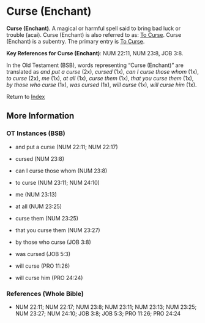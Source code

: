 # Curse (Enchant)
**Curse (Enchant)**. 
A magical or harmful spell said to bring bad luck or trouble (acai). 
Curse (Enchant) is also referred to as: 
[To Curse](Curse.md). 
Curse (Enchant) is a subentry. The primary entry is 
[To Curse](Curse.md). 


**Key References for Curse (Enchant)**: 
NUM 22:11, NUM 23:8, JOB 3:8. 


In the Old Testament (BSB), words representing “Curse (Enchant)” are translated as 
*and put a curse* (2x), *cursed* (1x), *can I curse those whom* (1x), *to curse* (2x), *me* (1x), *at all* (1x), *curse them* (1x), *that you curse them* (1x), *by those who curse* (1x), *was cursed* (1x), *will curse* (1x), *will curse him* (1x). 




Return to [Index](00-Index.md)

## More Information

### OT Instances (BSB)

* and put a curse (NUM 22:11; NUM 22:17)

* cursed (NUM 23:8)

* can I curse those whom (NUM 23:8)

* to curse (NUM 23:11; NUM 24:10)

* me (NUM 23:13)

* at all (NUM 23:25)

* curse them (NUM 23:25)

* that you curse them (NUM 23:27)

* by those who curse (JOB 3:8)

* was cursed (JOB 5:3)

* will curse (PRO 11:26)

* will curse him (PRO 24:24)



### References (Whole Bible)

* NUM 22:11; NUM 22:17; NUM 23:8; NUM 23:11; NUM 23:13; NUM 23:25; NUM 23:27; NUM 24:10; JOB 3:8; JOB 5:3; PRO 11:26; PRO 24:24



